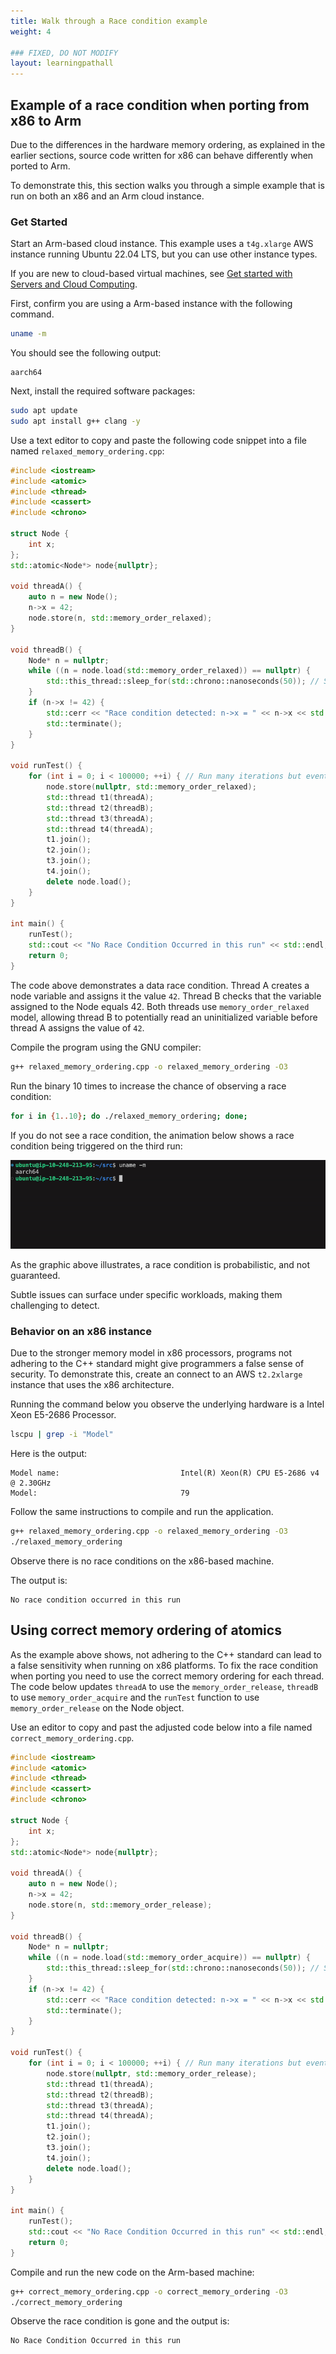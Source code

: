 ```yaml
---
title: Walk through a Race condition example 
weight: 4

### FIXED, DO NOT MODIFY
layout: learningpathall
---
```


## Example of a race condition when porting from x86 to Arm

Due to the differences in the hardware memory ordering, as explained in the earlier sections, source code written for x86 can behave differently when ported to Arm. 

To demonstrate this, this section walks you through a simple example that is run on both an x86 and an Arm cloud instance. 

### Get Started 

Start an Arm-based cloud instance. This example uses a `t4g.xlarge` AWS instance running Ubuntu 22.04 LTS, but you can use other instance types. 

If you are new to cloud-based virtual machines, see [Get started with Servers and Cloud Computing](/learning-paths/servers-and-cloud-computing/intro/). 

First, confirm you are using a Arm-based instance with the following command.

```bash
uname -m
```
You should see the following output:

```output
aarch64
```

Next, install the required software packages: 

```bash
sudo apt update
sudo apt install g++ clang -y
```

Use a text editor to copy and paste the following code snippet into a file named `relaxed_memory_ordering.cpp`: 

```cpp
#include <iostream>
#include <atomic>
#include <thread>
#include <cassert>
#include <chrono>

struct Node {
    int x;
};
std::atomic<Node*> node{nullptr};

void threadA() {
    auto n = new Node();
    n->x = 42;
    node.store(n, std::memory_order_relaxed);
}

void threadB() {
    Node* n = nullptr;
    while ((n = node.load(std::memory_order_relaxed)) == nullptr) {
        std::this_thread::sleep_for(std::chrono::nanoseconds(50)); // Small sleep to improve scheduling
    }
    if (n->x != 42) {
        std::cerr << "Race condition detected: n->x = " << n->x << std::endl;
        std::terminate();
    }
}

void runTest() {
    for (int i = 0; i < 100000; ++i) { // Run many iterations but eventually time out
        node.store(nullptr, std::memory_order_relaxed);
        std::thread t1(threadA);
        std::thread t2(threadB);
        std::thread t3(threadA);
        std::thread t4(threadA);
        t1.join();
        t2.join();
        t3.join();
        t4.join();
        delete node.load();
    }
}

int main() {
    runTest();
    std::cout << "No Race Condition Occurred in this run" << std::endl;
    return 0;
}
```

The code above demonstrates a data race condition. Thread A creates a node variable and assigns it the value `42`. Thread B checks that the variable assigned to the Node equals 42. Both threads use `memory_order_relaxed` model, allowing thread B to potentially read an uninitialized variable before thread A assigns the value of `42`. 

Compile the program using the GNU compiler:

```bash
g++ relaxed_memory_ordering.cpp -o relaxed_memory_ordering -O3
```

Run the binary 10 times to increase the chance of observing a race condition:

```bash                                                                                                                 
for i in {1..10}; do ./relaxed_memory_ordering; done;
```

If you do not see a race condition, the animation below shows a race condition being triggered on the third run:  
 
![Arm64-race-cond](./aarch64-race-condition.gif)

As the graphic above illustrates, a race condition is probabilistic, and not guaranteed.  

Subtle issues can surface under specific workloads, making them challenging to detect.

### Behavior on an x86 instance

Due to the stronger memory model in x86 processors, programs not adhering to the C++ standard might give programmers a false sense of security. To demonstrate this, create an connect to an AWS `t2.2xlarge` instance that uses the x86 architecture. 

Running the command below you observe the underlying hardware is a Intel Xeon E5-2686 Processor.

```bash
lscpu | grep -i "Model"
```

Here is the output:

```output
Model name:                           Intel(R) Xeon(R) CPU E5-2686 v4 @ 2.30GHz
Model:                                79
```

Follow the same instructions to compile and run the application. 

```bash
g++ relaxed_memory_ordering.cpp -o relaxed_memory_ordering -O3
./relaxed_memory_ordering 
```

Observe there is no race conditions on the x86-based machine.  

The output is:

```output
No race condition occurred in this run
```

## Using correct memory ordering of atomics

As the example above shows, not adhering to the C++ standard can lead to a false sensitivity when running on x86 platforms. To fix the race condition when porting you need to use the correct memory ordering for each thread. The code below updates `threadA` to use the `memory_order_release`, `threadB` to use `memory_order_acquire` and the `runTest` function to use `memory_order_release` on the Node object. 

Use an editor to copy and past the adjusted code below into a file named `correct_memory_ordering.cpp`.

```cpp
#include <iostream>
#include <atomic>
#include <thread>
#include <cassert>
#include <chrono>

struct Node {
    int x;
};
std::atomic<Node*> node{nullptr};

void threadA() {
    auto n = new Node();
    n->x = 42;
    node.store(n, std::memory_order_release);
}

void threadB() {
    Node* n = nullptr;
    while ((n = node.load(std::memory_order_acquire)) == nullptr) {
        std::this_thread::sleep_for(std::chrono::nanoseconds(50)); // Small sleep to improve scheduling
    }
    if (n->x != 42) {
        std::cerr << "Race condition detected: n->x = " << n->x << std::endl;
        std::terminate();
    }
}

void runTest() {
    for (int i = 0; i < 100000; ++i) { // Run many iterations but eventually time out
        node.store(nullptr, std::memory_order_release);
        std::thread t1(threadA);
        std::thread t2(threadB);
        std::thread t3(threadA);
        std::thread t4(threadA);
        t1.join();
        t2.join();
        t3.join();
        t4.join();
        delete node.load();
    }
}

int main() {
    runTest();
    std::cout << "No Race Condition Occurred in this run" << std::endl;
    return 0;
}

```

Compile and run the new code on the Arm-based machine:

```bash
g++ correct_memory_ordering.cpp -o correct_memory_ordering -O3
./correct_memory_ordering 
```

Observe the race condition is gone and the output is:

```output
No Race Condition Occurred in this run
```

